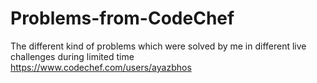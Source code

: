 # Problems-from-CodeChef
The different kind of problems which were solved by me in different live challenges during limited time <br> 
https://www.codechef.com/users/ayazbhos
